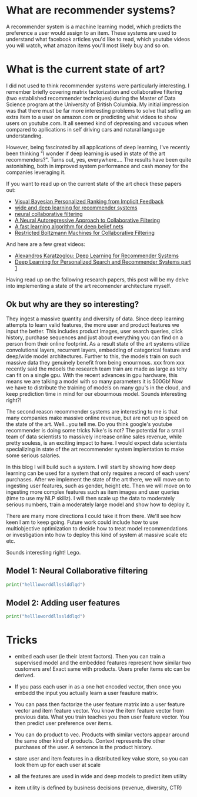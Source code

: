 # What are recommender systems?

A recommender system is a machine learning model, which predicts the preference a user would assign to an item.  These systems are used to understand what facebook articles you'd like to read, which youtube videos you will watch, what amazon items you'll most likely buy and so on.

# What is the current state of art?

I did not used to think recommender systems were particularly interesting.  I remember briefly covering matrix factorization and collaborative filtering (two established recommender techniques) during the Master of Data Science program at the University of British Columbia.  My initial impression was that there must be far more interesting problems to solve that selling an extra item to a user on amazon.com or predicting what videos to show users  on youtube.com.  It all seemed kind of depressing and vacuous when compared to apllications in self driving cars and natural language understanding.

However, being fascinated by all applications of deep learning, I've recently been thinking "I wonder if deep learning is used in state of the art recommenders?".  Turns out, yes, everywhere.... The results have been quite astonishing, both in improved system performance and cash money for the companies leveraging it.

If you want to read up on the current state of the art check these papers out:


- [ Visual Bayesian Personalized Ranking from Implicit Feedback](https://arxiv.org/pdf/1510.01784.pdf)
- [wide and deep learning for recommender systems](https://arxiv.org/pdf/1606.07792.pdf)
- [neural collaborative filtering](https://www.comp.nus.edu.sg/~xiangnan/papers/ncf.pdf)
- [A Neural Autoregressive Approach to Collaborative Filtering](https://arxiv.org/pdf/1605.09477.pdf)
- [A fast learning algorithm for deep belief nets](https://www.cs.toronto.edu/~hinton/absps/fastnc.pdf)
- [Restricted Boltzmann Machines for Collaborative Filtering](https://www.cs.toronto.edu/~rsalakhu/papers/rbmcf.pdf)

And here are a few great videos:

- [Alexandros Karatzoglou: Deep Learning for Recommender Systems](https://www.youtube.com/watch?v=KZ7bcfYGuxw)
- [Deep Learning for Personalized Search and Recommender Systems part 1](https://www.youtube.com/watch?v=0DYQzZp68ok&t=4999s)

Having read up on the following research papers, this post will be my delve into implementing a state of the art recomender architecture myself.

## Ok but why are they so interesting?

They ingest a massive quantity and diversity of data.  Since deep learning attempts to learn valid features, the more user and product features we input the better. This includes product images, user search queries, click history, purchase sequences and just about everything you can find on a person from their online footprint. As a result state of the art systems utilize convolutional layers, recurrent layers, embedding of categorical feature and deep/wide model architectures.  Further to this, the models train on such massive data they genuinely benefit from being enourmous.  xxx from xxx recently said the mdoels the research team train are made as large as tehy can fit on a single gpu.  With the recent advances in gpu hardware, this means we are talking a model with so many parameters it is 500Gb!  Now we have to distribute the training of models on many gpu's in the cloud, and keep prediction time in mind for our ebourmous model.  Sounds interesting right?!

The second reason recommender systems are interesting to me is that many companies make massive online revenue, but are not up to speed on the state of the art. Well...you tell me.  Do you think google's youtube recommender is doing some tricks Nike's is not? The potential for a small team of data scientists to massively increase online sales revenue, while pretty souless, is an exciting impact to have. I would expect data scientists specializing in state of the art recommender system implentation to  make some serious salaries.

In this blog I will build such a system.  I will start by showing how deep learning can be used for a system that only requires a record of each users' purchases.  After we implement the state of the art there, we will move on to ingesting user features, such as gender, height etc.  Then we will move on to ingesting more complex features such as item images and user queries (time to use my NLP skillz). I will then scale up the data to moderately serious numbers, train a moderately large model and show how to deploy it.

There are many more directions I could take it from there.  We'll see how keen I am to keep going.  Future work could include how to use multiobjective optimization to decide how to treat model recommendations or investigation into how to deploy this kind of system at massive scale etc etc.

Sounds interesting right! Lego.

## Model 1: Neural Collaborative filtering

```python
print("hellloworddllsslddlqd")
```

## Model 2: Adding user features 

```python
print("hellloworddllsslddlqd")
```


# Tricks

- embed each user (ie their latent factors).  Then you can train a supervised model and the embedded features represent how similar two customers are!  Exact same with products.  Users prefer items etc can be derived.

- If you pass each user in as a one hot encoded vector, then once you embedd the input you actually learn a user feauture matrix.

- You can pass then factorize the user feature matrix into a user feature vector and item feature vector.  You know the item feature vector from previous data. What you train teaches you then user feature vector.  You then predict user preference over items.

- You can do product to vec.  Products with similar vectors appear around the same other kind of products.  Context represents the other purchases of the user. A sentence is the product history.

- store user and item features in a distributed key value store, so you can look them up for each user at scale

- all the features are used in wide and deep models to predict item utility

- item utility is defined by business decisions (revenue, diversity, CTR)